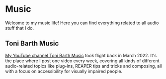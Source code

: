 <!--
.. title: Music
.. slug: music
.. date: 2022-12-27 22:42:41 UTC+01:00
.. tags: 
.. category: 
.. link: 
.. description: 
.. type: text
-->

# Music

Welcome to my music life! Here you can find everything related to all audio stuff that I do.

## Toni Barth Music

[My YouTube channel Toni Barth Music](https://www.youtube.com/@tonibarthmusic) took flight back in March 2022. It's the place where I post one video every week, covering all kinds of different audio-related topics like plug-ins, REAPER tips and tricks and composing, all with a focus on accessibility for visually impaired people.